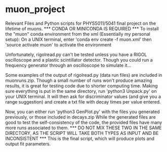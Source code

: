 # muon_project
Relevant Files and Python scripts for PHYS5011/5041 final project on the lifetime of muons.
*** CONDA OR MINICONDA IS REQUIRED ***
To install the "muon" conda environment from the xml (Essentially my personal setup):
  On a UNIX terminal, enter 'conda env create -f muon.xml'
  then 'source activate muon' to activate the environment
 
Unfortunately, rigolread.py can't be tested unless you have a RIGOL oscilloscope and a plastic scintillator detector. Though you could run a frequency generator through an oscilloscope to simulate it...

Some examples of the output of rigolread.py (data run files) are included in muonruns.zip. Though a small number of runs won't produce amazing results, it is great for testing code due to shorter computing time. Making sure everything is put in the same directory, run 'python3 Unpack.py' on your UNIX terminal. It will then ask for discriminator values (and give you a range suggestion) and create a txt file with decay times per value entered.

Now, you can either run 'python3 GenPlot.py' with the files you generated previously, or those included in decays.zip
While the generated files are good to test the self-consistency of the code, the provided files have many more runs associated to them.
*** DO NOT MIX THESE TWO IN THE SAME DIRECTORY, AS THE SCRIPT WILL TAKE BOTH TYPES AS INPUT AND BE INCONSISTENT ***
This is the final script, which will produce plots and output fit parameters.



